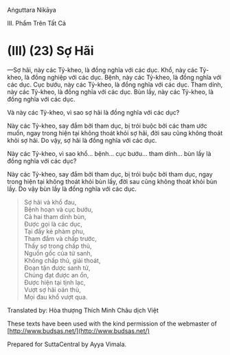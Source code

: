 Aṅguttara Nikāya

III. Phẩm Trên Tất Cả

# (III) (23) Sợ Hãi

—Sợ hãi, này các Tỷ-kheo, là đồng nghĩa với các dục. Khổ, này các Tỷ-kheo, là đồng nghiệp với các dục. Bệnh, này các Tỷ-kheo, là đồng nghĩa với các dục. Cục bướu, này các Tỷ-kheo, là đồng nghĩa với các dục. Tham dính, này các Tỷ-kheo, là đồng nghĩa với các dục. Bùn lầy, này các Tỷ-kheo, là đồng nghĩa với các dục.

Và này các Tỷ-kheo, vì sao sợ hãi là đồng nghĩa với các dục?

Này các Tỷ-kheo, say đắm bởi tham dục, bị trói buộc bởi các tham ước muốn, ngay trong hiện tại không thoát khỏi sợ hãi, đời sau cũng không thoát khỏi sợ hãi. Do vậy, sợ hãi là đồng nghĩa với các dục.

Này các Tỷ-kheo, vì sao khổ... bệnh... cục bướu... tham dính... bùn lầy là đồng nghĩa với các dục?

Này các Tỷ-kheo, say đắm bởi tham dục, bị trói buộc bởi tham dục, ngay trong hiện tại không thoát khỏi bùn lầy, đời sau cũng không thoát khỏi bùn lầy. Do vậy bùn lầy là đồng nghĩa với các dục.

> Sợ hãi và khổ đau,  
> Bệnh hoạn và cục bướu,  
> Cả hai tham dính bùn,  
> Ðược gọi là các dục,  
> Tại đấy kẻ phàm phu,  
> Tham đắm và chấp trước,  
> Thấy sợ trong chấp thủ,  
> Nguồn gốc của tử sanh,  
> Không chấp thủ, giải thoát,  
> Ðoạn tận được sanh tử,  
> Chúng đạt được an ổn,  
> Ðược hiện tại tịnh lạc,  
> Vượt sợ hãi oán thù,  
> Mọi đau khổ vượt qua.

Translated by: Hòa thượng Thích Minh Châu dịch Việt

These texts have been used with the kind permission of the webmaster of [http://www.budsas.net/](http://www.budsas.net/)

Prepared for SuttaCentral by Ayya Vimala.